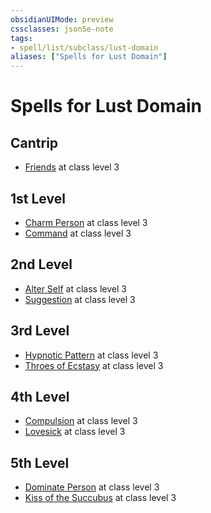 ```yaml
---
obsidianUIMode: preview
cssclasses: json5e-note
tags:
- spell/list/subclass/lust-domain
aliases: ["Spells for Lust Domain"]
---
```

# Spells for Lust Domain

## Cantrip

- [Friends](friends "PHB") at class level 3

## 1st Level

- [Charm Person](charm-person "PHB") at class level 3
- [Command](command "PHB") at class level 3

## 2nd Level

- [Alter Self](alter-self "PHB") at class level 3
- [Suggestion](suggestion "PHB") at class level 3

## 3rd Level

- [Hypnotic Pattern](hypnotic-pattern "PHB") at class level 3
- [Throes of Ecstasy](throes-of-ecstasy-kpdm "KPDM") at class level 3

## 4th Level

- [Compulsion](compulsion "PHB") at class level 3
- [Lovesick](lovesick-kpdm "KPDM") at class level 3

## 5th Level

- [Dominate Person](dominate-person "PHB") at class level 3
- [Kiss of the Succubus](kiss-of-the-succubus-kpdm "KPDM") at class level 3